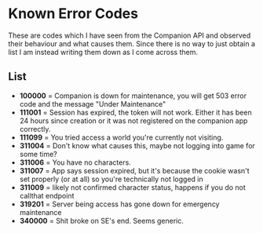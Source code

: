 # Known Error Codes

These are codes which I have seen from the Companion API and observed their behaviour and what causes them. Since there is no way to just obtain a list I am instead writing them down as I come across them.

## List

- **100000** = Companion is down for maintenance, you will get 503 error code and the message "Under Maintenance"
- **111001** = Session has expired, the token will not work. Either it has been 24 hours since creation or it was not registered on the companion app correctly.
- **111099** = You tried access a world you're currently not visiting.
- **311004** = Don't know what causes this, maybe not logging into game for some time?
- **311006** = You have no characters.
- **311007** = App says session expired, but it's because the cookie wasn't set properly (or at all) so you're technically not logged in
- **311009** = likely not confirmed character status, happens if you do not callthat endpoint
- **319201** = Server being access has gone down for emergency maintenance
- **340000** = Shit broke on SE's end. Seems generic.
